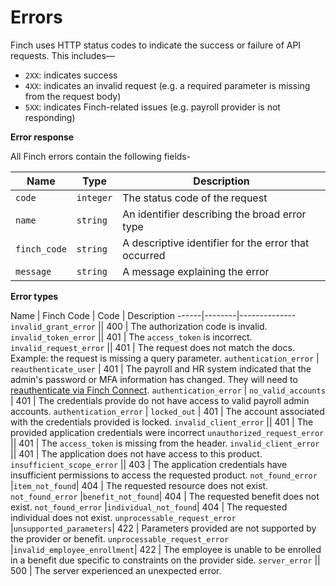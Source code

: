 # Errors

Finch uses HTTP status codes to indicate the success or failure of API requests. This includes— 
* `2XX`: indicates success
* `4XX`: indicates an invalid request (e.g. a required parameter is missing from the request body)
* `5XX`: indicates Finch-related issues (e.g. payroll provider is not responding)

**Error response**

All Finch errors contain the following fields-

Name | Type | Description
-----|------|------------
`code` | `integer` | The status code of the request
`name` | `string` | An identifier describing the broad error type
`finch_code` | `string` | A descriptive identifier for the error that occurred
`message` | `string` | A message explaining the error

**Error types**

Name | Finch Code | Code | Description
------|--------|--------------
`invalid_grant_error` || 400 | The authorization code is invalid.
`invalid_token_error` || 401 | The `access_token` is incorrect.
`invalid_request_error` || 401 | The request does not match the docs. Example: the request is missing a query parameter.
`authentication_error` | `reauthenticate_user` | 401 | The payroll and HR system indicated that the admin's password or MFA information has changed. They will need to [reauthenticate via Finch Connect](./4-Reauthentication.md).
`authentication_error` | `no_valid_accounts` | 401 | The credentials provide do not have access to valid payroll admin accounts.
`authentication_error` | `locked_out` | 401 | The account associated with the credentials provided is locked.
`invalid_client_error` || 401 | The provided application credentials were incorrect
`unauthorized_request_error` || 401 | The `access_token` is missing from the header.
`invalid_client_error` || 401 | The application does not have access to this product.
`insufficient_scope_error` || 403 | The application credentials have insufficient permissions to access the requested product.
`not_found_error` |`item_not_found`| 404 | The requested resource does not exist.
`not_found_error` |`benefit_not_found`| 404 | The requested benefit does not exist.
`not_found_error` |`individual_not_found`| 404 | The requested individual does not exist.
`unprocessable_request_error` |`unsupported_parameters`| 422 | Parameters provided are not supported by the provider or benefit.
`unprocessable_request_error` |`invalid_employee_enrollment`| 422 | The employee is unable to be enrolled in a benefit due specific to constraints on the provider side.
`server_error` || 500 | The server experienced an unexpected error.

